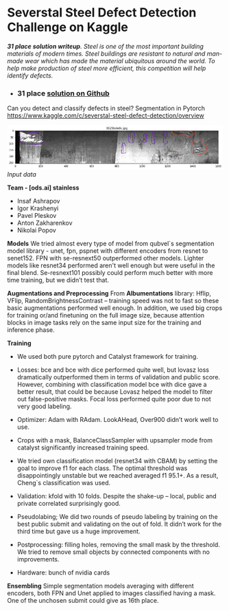 # Severstal Steel Defect Detection Challenge on Kaggle

***31 place solution writeup**. Steel is one of the most important building materials of modern times. Steel buildings are resistant to natural and man-made wear which has made the material ubiquitous around the world. To help make production of steel more efficient, this competition will help identify defects.*

* ### 31 place [solution on Github ](https://github.com/Diyago/Severstal-Steel-Defect-Detection)

Can you detect and classify defects in steel? Segmentation in Pytorch
https://www.kaggle.com/c/severstal-steel-defect-detection/overview

![input_data.png](/images/kaggle-severstal/input_data.png)
*Input data*

**Team - [ods.ai] stainless**

- Insaf Ashrapov
- Igor Krashenyi
- Pavel Pleskov
- Anton Zakharenkov
- Nikolai Popov

**Models** 
We tried almost every type of model from qubvel`s segmentation model library - unet, fpn, pspnet with different encoders from resnet to senet152. FPN with se-resnext50 outperformed other models. Lighter models like resnet34 performed aren't well enough but were useful in the final blend. Se-resnext101 possibly could perform much better with more time training, but we didn’t test that.

**Augmentations and Preprocessing**
From **Albumentations** library:
Hflip, VFlip, RandomBrightnessContrast – training speed was not to fast so these basic augmentations performed well enough. In addition, we used big crops for training or/and finetuning on the full image size, because attention blocks in image tasks rely on the same input size for the training and inference phase.

**Training**
- We used both pure pytorch and Catalyst framework for training.
- Losses: bce and bce with dice performed quite well, but lovasz loss dramatically outperformed them in terms of validation and public score. However, combining with classification model bce with dice gave a better result, that could be because Lovasz helped the model to filter out false-positive masks. Focal loss performed quite poor due to not very good labeling.
- Optimizer: Adam with RAdam. LookAHead, Over900 didn’t work well to use.
- Crops with a mask, BalanceClassSampler with upsampler mode from catalyst significantly increased training speed.

- We tried own classification model (resnet34 with CBAM) by setting the goal to improve f1 for each class. The optimal threshold was disappointingly unstable but we reached averaged f1 95.1+. As a result, Cheng`s classification was used.

- Validation: kfold with 10 folds. Despite the shake-up – local, public and private correlated surprisingly good.

- Pseudolabing; We did two rounds of pseudo labeling by training on the best public submit and validating on the out of fold. It didn’t work for the third time but gave us a huge improvement.

- Postprocessing: filling holes, removing the small mask by the threshold. We tried to remove small objects by connected components with no improvements.

- Hardware: bunch of nvidia cards

**Ensembling**
Simple segmentation models averaging with different encoders, both FPN and Unet applied to images classified having a mask. One of the unchosen submit could give as 16th place.
